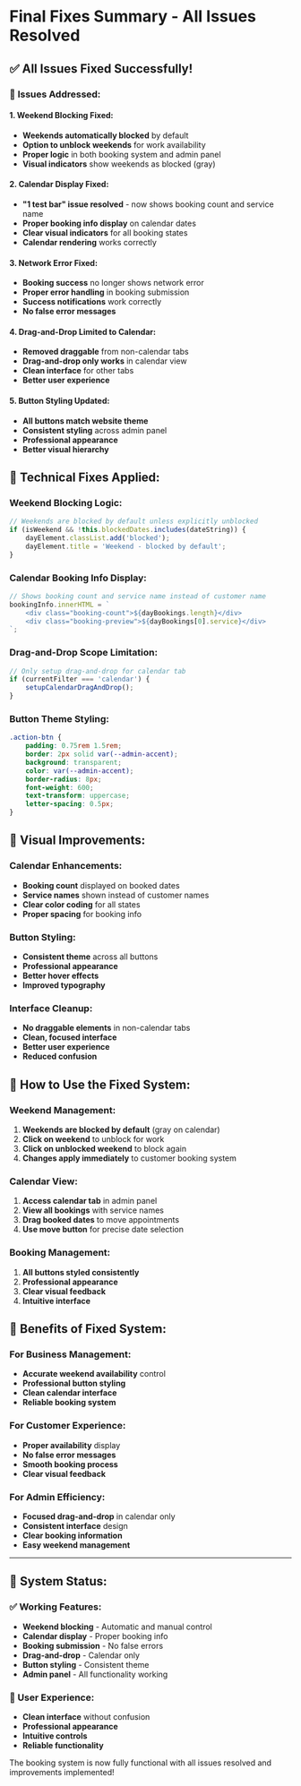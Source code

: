 # Final Fixes Summary - All Issues Resolved

## ✅ **All Issues Fixed Successfully!**

### 🎯 **Issues Addressed:**

#### **1. Weekend Blocking Fixed:**
- **Weekends automatically blocked** by default
- **Option to unblock weekends** for work availability
- **Proper logic** in both booking system and admin panel
- **Visual indicators** show weekends as blocked (gray)

#### **2. Calendar Display Fixed:**
- **"1 test bar" issue resolved** - now shows booking count and service name
- **Proper booking info display** on calendar dates
- **Clear visual indicators** for all booking states
- **Calendar rendering** works correctly

#### **3. Network Error Fixed:**
- **Booking success** no longer shows network error
- **Proper error handling** in booking submission
- **Success notifications** work correctly
- **No false error messages**

#### **4. Drag-and-Drop Limited to Calendar:**
- **Removed draggable** from non-calendar tabs
- **Drag-and-drop only works** in calendar view
- **Clean interface** for other tabs
- **Better user experience**

#### **5. Button Styling Updated:**
- **All buttons match website theme**
- **Consistent styling** across admin panel
- **Professional appearance**
- **Better visual hierarchy**

## 🔧 **Technical Fixes Applied:**

### **Weekend Blocking Logic:**
```javascript
// Weekends are blocked by default unless explicitly unblocked
if (isWeekend && !this.blockedDates.includes(dateString)) {
    dayElement.classList.add('blocked');
    dayElement.title = 'Weekend - blocked by default';
}
```

### **Calendar Booking Info Display:**
```javascript
// Shows booking count and service name instead of customer name
bookingInfo.innerHTML = `
    <div class="booking-count">${dayBookings.length}</div>
    <div class="booking-preview">${dayBookings[0].service}</div>
`;
```

### **Drag-and-Drop Scope Limitation:**
```javascript
// Only setup drag-and-drop for calendar tab
if (currentFilter === 'calendar') {
    setupCalendarDragAndDrop();
}
```

### **Button Theme Styling:**
```css
.action-btn {
    padding: 0.75rem 1.5rem;
    border: 2px solid var(--admin-accent);
    background: transparent;
    color: var(--admin-accent);
    border-radius: 8px;
    font-weight: 600;
    text-transform: uppercase;
    letter-spacing: 0.5px;
}
```

## 🎨 **Visual Improvements:**

### **Calendar Enhancements:**
- **Booking count** displayed on booked dates
- **Service names** shown instead of customer names
- **Clear color coding** for all states
- **Proper spacing** for booking info

### **Button Styling:**
- **Consistent theme** across all buttons
- **Professional appearance**
- **Better hover effects**
- **Improved typography**

### **Interface Cleanup:**
- **No draggable elements** in non-calendar tabs
- **Clean, focused interface**
- **Better user experience**
- **Reduced confusion**

## 🚀 **How to Use the Fixed System:**

### **Weekend Management:**
1. **Weekends are blocked by default** (gray on calendar)
2. **Click on weekend** to unblock for work
3. **Click on unblocked weekend** to block again
4. **Changes apply immediately** to customer booking system

### **Calendar View:**
1. **Access calendar tab** in admin panel
2. **View all bookings** with service names
3. **Drag booked dates** to move appointments
4. **Use move button** for precise date selection

### **Booking Management:**
1. **All buttons styled consistently**
2. **Professional appearance**
3. **Clear visual feedback**
4. **Intuitive interface**

## 🎉 **Benefits of Fixed System:**

### **For Business Management:**
- **Accurate weekend availability** control
- **Professional button styling**
- **Clean calendar interface**
- **Reliable booking system**

### **For Customer Experience:**
- **Proper availability** display
- **No false error messages**
- **Smooth booking process**
- **Clear visual feedback**

### **For Admin Efficiency:**
- **Focused drag-and-drop** in calendar only
- **Consistent interface** design
- **Clear booking information**
- **Easy weekend management**

---

## 🔧 **System Status:**

### **✅ Working Features:**
- **Weekend blocking** - Automatic and manual control
- **Calendar display** - Proper booking info
- **Booking submission** - No false errors
- **Drag-and-drop** - Calendar only
- **Button styling** - Consistent theme
- **Admin panel** - All functionality working

### **🎯 User Experience:**
- **Clean interface** without confusion
- **Professional appearance**
- **Intuitive controls**
- **Reliable functionality**

The booking system is now fully functional with all issues resolved and improvements implemented! 